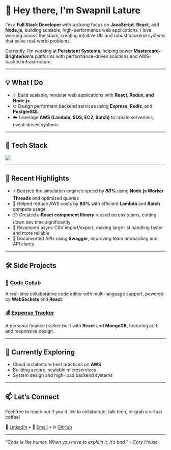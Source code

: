 # 👋 Hey there, I'm Swapnil Lature

I'm a **Full Stack Developer** with a strong focus on **JavaScript**, **React**, and **Node.js**, building scalable, high-performance web applications. I love working across the stack, creating intuitive UIs and robust backend systems that solve real-world problems.

Currently, I’m working at **Persistent Systems**, helping power **Mastercard-Brighterion's** platforms with performance-driven solutions and AWS-backed infrastructure.

---

## 💡 What I Do

- ✨ Build scalable, modular web applications with **React, Redux, and Node.js**
- ⚙️ Design performant backend services using **Express**, **Redis**, and **PostgreSQL**
- ☁️ Leverage **AWS (Lambda, SQS, EC2, Batch)** to create serverless, event-driven systems
---

## 🔧 Tech Stack
![](https://skillicons.dev/icons?i=javascript,typescript,python,java,nodejs,express,react,redux,babel,tailwind,webpack,aws,docker,terraform,postgres,mysql,mongodb,redis,git,github,postman,npm,jest,spring,figma&theme=dark)

---

## 🚀 Recent Highlights

- ⚡ Boosted the simulation engine’s speed by **80%** using **Node.js Worker Threads** and optimized queries
- 💸 Helped reduce AWS costs by **80%** with efficient **Lambda** and **Batch** compute usage
- 📦 Created a **React component library** reused across teams, cutting down dev time significantly
- 🔄 Revamped async CSV import/export, making large list handling faster and more reliable
- 📘 Documented APIs using **Swagger**, improving team onboarding and API clarity

---

## 🛠️ Side Projects

### 🔗 [Code Collab](#)  
A real-time collaborative code editor with multi-language support, powered by **WebSockets** and **React**.

### 💰 [Expense Tracker](#)  
A personal finance tracker built with **React** and **MongoDB**, featuring auth and responsive design.

---

## 🌱 Currently Exploring

- Cloud architecture best practices on **AWS**
- Building secure, scalable microservices
- System design and high-load backend systems

---

## 📫 Let’s Connect

Feel free to reach out if you'd like to collaborate, talk tech, or grab a virtual coffee!

🔗 [LinkedIn](#) • 📧 [Email](#) • 🌐 [GitHub](#)

---
_“Code is like humor. When you have to explain it, it’s bad.” – Cory House_
